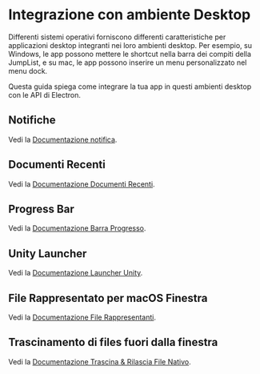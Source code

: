 # Integrazione con ambiente Desktop

Differenti sistemi operativi forniscono differenti caratteristiche per applicazioni desktop integranti nei loro ambienti desktop. Per esempio, su Windows, le app possono mettere le shortcut nella barra dei compiti della JumpList, e su mac, le app possono inserire un menu personalizzato nel menu dock.

Questa guida spiega come integrare la tua app in questi ambienti desktop con le API di Electron.

## Notifiche

Vedi la [Documentazione notifica](notifications.md).

## Documenti Recenti

Vedi la [Documentazione Documenti Recenti](recent-documents.md).

## Progress Bar

Vedi la [Documentazione Barra Progresso](progress-bar.md).

## Unity Launcher

Vedi la [Documentazione Launcher Unity](https://help.ubuntu.com/community/UnityLaunchersAndDesktopFiles#Adding_shortcuts_to_a_launcher).

## File Rappresentato per macOS Finestra

Vedi la [Documentazione File Rappresentanti](represented-file.md).

## Trascinamento di files fuori dalla finestra

Vedi la [Documentazione Trascina & Rilascia File Nativo](native-file-drag-drop.md).
